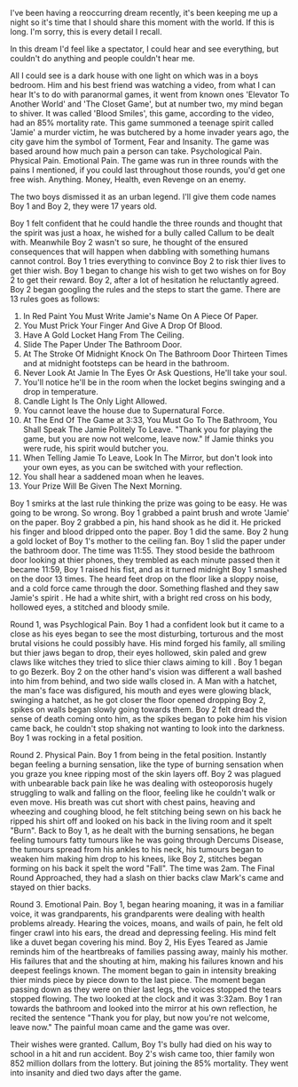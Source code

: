 I've been having a reoccurring dream recently, it's been keeping me up a night so it's time that I should share this moment with the world. If this is long. I'm sorry, this is every detail I recall. 

In this dream I'd feel like a spectator, I could hear and see everything, but couldn't do anything and people couldn't hear me.

All I could see is a dark house with one light on which was in a boys bedroom. Him and his best friend was watching a video, from what I can hear It's to do with paranormal games, it went from known ones 'Elevator To Another World' and 'The Closet Game', but at number two, my mind began to shiver. It was called 'Blood Smiles', this game, according to the video, had an 85% mortality rate. This game summoned a teenage spirit called 'Jamie' a murder victim, he was butchered by a home invader years ago, the city gave him the symbol of Torment, Fear and Insanity. The game was based around how much pain a person can take. Psychological Pain. Physical Pain. Emotional Pain. The game was run in three rounds with the pains I mentioned, if you could last throughout those rounds, you'd get one free wish. Anything. Money, Health, even Revenge on an enemy. 

The two boys dismissed it as an urban legend. I'll give them code names Boy 1 and Boy 2, they were 17 years old.  

Boy 1 felt confident that he could handle the three rounds and thought that the spirit was just a hoax, he wished for a bully called Callum to be dealt with. Meanwhile Boy 2 wasn't so sure, he thought of the ensured consequences that will happen when dabbling with something humans cannot control. Boy 1 tries everything to convince Boy 2 to risk thier lives to get thier wish. Boy 1 began to change his wish to get two wishes on for Boy 2 to get their reward. Boy 2, after a lot of hesitation he reluctantly agreed. Boy 2 began googling the rules and the steps to start the game. There are 13 rules goes as follows: 

1. In Red Paint You Must Write Jamie's Name On A Piece Of Paper.
2. You Must Prick Your Finger And Give A Drop Of Blood. 
3. Have A Gold Locket Hang From The Ceiling. 
4. Slide The Paper Under The Bathroom Door. 
5. At The Stroke Of Midnight Knock On The Bathroom Door Thirteen Times and at midnight footsteps can be heard  in the bathroom. 
6. Never Look At Jamie In The Eyes Or Ask Questions, He'll take your soul. 
7. You'll notice he'll be in the room when the locket begins swinging and a drop in temperature. 
8. Candle Light Is The Only Light Allowed.
9. You cannot leave the house due to Supernatural Force.
10. At The End Of The Game at 3:33, You Must Go To The Bathroom, You Shall Speak The Jamie Politely To Leave. "Thank you for playing the game, but you are now not welcome, leave now." If Jamie thinks you were rude, his spirit would butcher you. 
11. When Telling Jamie To Leave, Look In The Mirror, but don't look into your own eyes, as you can be switched with your reflection. 
12. You shall hear a saddened moan when he leaves.
13. Your Prize Will Be Given The Next Morning. 

Boy 1 smirks at the last rule thinking the prize was going to be easy. He was going to be wrong. So wrong. Boy 1 grabbed a paint brush  and wrote 'Jamie' on the paper. Boy 2 grabbed a pin, his hand shook as he did it. He pricked his finger and blood dripped onto the paper. Boy 1 did the same. Boy 2 hung a gold locket of Boy 1's mother to the ceiling fan. Boy 1 slid the paper under the bathroom door. The time was 11:55. They stood beside the bathroom door looking at thier phones, they trembled as each minute passed then it became 11:59, Boy 1 raised his fist, and as it turned midnight Boy 1 smashed on the door 13 times. The heard feet drop on the floor like a sloppy noise, and a cold force came through the door. Something flashed and they saw Jamie's spirit . He had a white shirt, with a bright red cross on his body,  hollowed eyes, a stitched and bloody smile. 

Round 1, was Psychlogical Pain. Boy 1 had a confident look but it came to a close as his eyes began to see the most disturbing, torturous and the most brutal visions he could possibly have. His mind forged his family, all smiling but thier jaws began to drop, their eyes hollowed, skin paled and grew claws like witches they tried to slice thier claws aiming to kill . Boy 1 began to go Bezerk. Boy 2 on the other hand's vision was different a wall bashed into him from behind, and two side walls closed in. A Man with a hatchet, the man's face was disfigured, his mouth and eyes were glowing black, swinging a hatchet, as he got closer the floor opened dropping Boy 2, spikes on walls began slowly going towards them. Boy 2 felt dread the sense of death coming onto him, as the spikes began to poke him his vision came back, he couldn't stop shaking not wanting to look into the darkness. Boy 1 was rocking in a fetal position. 

Round 2. Physical Pain. Boy 1 from being in the fetal position. Instantly began feeling a burning sensation, like the type of burning sensation when you graze you knee ripping most of the skin layers off. Boy 2 was plagued with unbearable back pain like he was dealing with osteoporosis hugely struggling to walk and falling on the floor, feeling like he couldn't walk or even move. His breath was cut short with chest pains, heaving and wheezing and coughing blood, he felt stitching being sewn on his back he ripped his shirt off and looked on his back in the living room and it spelt "Burn". Back to Boy 1, as he dealt with the burning sensations, he began feeling tumours fatty tumours like he was going through Dercums Disease, the tumours spread from his ankles to his neck, his tumours began to weaken him making him drop to his knees, like Boy 2, stitches began forming on his back it spelt the word "Fall". The time was 2am. The Final Round Approached, they had a slash on thier backs claw Mark's came and stayed on thier backs. 

Round 3. Emotional Pain. Boy 1, began hearing moaning, it was in a familiar voice, it was grandparents, his grandparents were dealing with health problems already. Hearing the voices, moans, and wails of pain, he felt old finger crawl into his ears, the dread and depressing feeling. His mind felt like a duvet began covering his mind. Boy 2, His Eyes Teared as Jamie reminds him of the heartbreaks of families passing away, mainly his mother. His failures that and the shouting at him, making his failures known and his deepest feelings known. The moment began to gain in intensity breaking thier minds piece by piece down to the last piece. The moment began passing down as they were on thier last legs, the voices stopped the tears stopped flowing. The two looked at the clock and it was 3:32am. Boy 1 ran towards the bathroom and looked into the mirror at his own reflection, he recited the sentence "Thank you for play, but now you're not welcome, leave now." The painful moan came and the game was over. 

Their wishes were granted. Callum, Boy 1's bully had died on his way to school in a hit and run accident. Boy 2's wish came too, thier family won 852 million dollars from the lottery. But joining the 85% mortality. They went into insanity and died two days after the game.